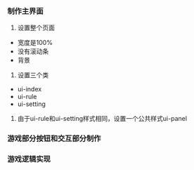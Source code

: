 ### 制作主界面
1. 设置整个页面
  * 宽度是100%
  * 没有滚动条
  * 背景
1. 设置三个类
  * ui-index
  * ui-rule
  * ui-setting
1. 由于ui-rule和ui-setting样式相同，设置一个公共样式ui-panel

### 游戏部分按钮和交互部分制作


### 游戏逻辑实现
